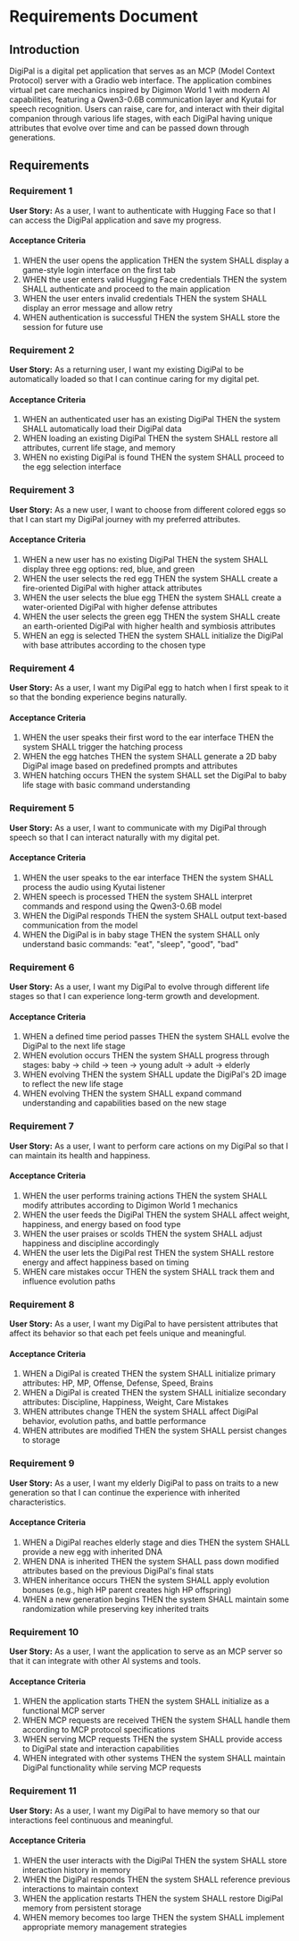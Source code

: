 # Requirements Document

## Introduction

DigiPal is a digital pet application that serves as an MCP (Model Context Protocol) server with a Gradio web interface. The application combines virtual pet care mechanics inspired by Digimon World 1 with modern AI capabilities, featuring a Qwen3-0.6B communication layer and Kyutai for speech recognition. Users can raise, care for, and interact with their digital companion through various life stages, with each DigiPal having unique attributes that evolve over time and can be passed down through generations.

## Requirements

### Requirement 1

**User Story:** As a user, I want to authenticate with Hugging Face so that I can access the DigiPal application and save my progress.

#### Acceptance Criteria

1. WHEN the user opens the application THEN the system SHALL display a game-style login interface on the first tab
2. WHEN the user enters valid Hugging Face credentials THEN the system SHALL authenticate and proceed to the main application
3. WHEN the user enters invalid credentials THEN the system SHALL display an error message and allow retry
4. WHEN authentication is successful THEN the system SHALL store the session for future use

### Requirement 2

**User Story:** As a returning user, I want my existing DigiPal to be automatically loaded so that I can continue caring for my digital pet.

#### Acceptance Criteria

1. WHEN an authenticated user has an existing DigiPal THEN the system SHALL automatically load their DigiPal data
2. WHEN loading an existing DigiPal THEN the system SHALL restore all attributes, current life stage, and memory
3. WHEN no existing DigiPal is found THEN the system SHALL proceed to the egg selection interface

### Requirement 3

**User Story:** As a new user, I want to choose from different colored eggs so that I can start my DigiPal journey with my preferred attributes.

#### Acceptance Criteria

1. WHEN a new user has no existing DigiPal THEN the system SHALL display three egg options: red, blue, and green
2. WHEN the user selects the red egg THEN the system SHALL create a fire-oriented DigiPal with higher attack attributes
3. WHEN the user selects the blue egg THEN the system SHALL create a water-oriented DigiPal with higher defense attributes
4. WHEN the user selects the green egg THEN the system SHALL create an earth-oriented DigiPal with higher health and symbiosis attributes
5. WHEN an egg is selected THEN the system SHALL initialize the DigiPal with base attributes according to the chosen type

### Requirement 4

**User Story:** As a user, I want my DigiPal egg to hatch when I first speak to it so that the bonding experience begins naturally.

#### Acceptance Criteria

1. WHEN the user speaks their first word to the ear interface THEN the system SHALL trigger the hatching process
2. WHEN the egg hatches THEN the system SHALL generate a 2D baby DigiPal image based on predefined prompts and attributes
3. WHEN hatching occurs THEN the system SHALL set the DigiPal to baby life stage with basic command understanding

### Requirement 5

**User Story:** As a user, I want to communicate with my DigiPal through speech so that I can interact naturally with my digital pet.

#### Acceptance Criteria

1. WHEN the user speaks to the ear interface THEN the system SHALL process the audio using Kyutai listener
2. WHEN speech is processed THEN the system SHALL interpret commands and respond using the Qwen3-0.6B model
3. WHEN the DigiPal responds THEN the system SHALL output text-based communication from the model
4. WHEN the DigiPal is in baby stage THEN the system SHALL only understand basic commands: "eat", "sleep", "good", "bad"

### Requirement 6

**User Story:** As a user, I want my DigiPal to evolve through different life stages so that I can experience long-term growth and development.

#### Acceptance Criteria

1. WHEN a defined time period passes THEN the system SHALL evolve the DigiPal to the next life stage
2. WHEN evolution occurs THEN the system SHALL progress through stages: baby → child → teen → young adult → adult → elderly
3. WHEN evolving THEN the system SHALL update the DigiPal's 2D image to reflect the new life stage
4. WHEN evolving THEN the system SHALL expand command understanding and capabilities based on the new stage

### Requirement 7

**User Story:** As a user, I want to perform care actions on my DigiPal so that I can maintain its health and happiness.

#### Acceptance Criteria

1. WHEN the user performs training actions THEN the system SHALL modify attributes according to Digimon World 1 mechanics
2. WHEN the user feeds the DigiPal THEN the system SHALL affect weight, happiness, and energy based on food type
3. WHEN the user praises or scolds THEN the system SHALL adjust happiness and discipline accordingly
4. WHEN the user lets the DigiPal rest THEN the system SHALL restore energy and affect happiness based on timing
5. WHEN care mistakes occur THEN the system SHALL track them and influence evolution paths

### Requirement 8

**User Story:** As a user, I want my DigiPal to have persistent attributes that affect its behavior so that each pet feels unique and meaningful.

#### Acceptance Criteria

1. WHEN a DigiPal is created THEN the system SHALL initialize primary attributes: HP, MP, Offense, Defense, Speed, Brains
2. WHEN a DigiPal is created THEN the system SHALL initialize secondary attributes: Discipline, Happiness, Weight, Care Mistakes
3. WHEN attributes change THEN the system SHALL affect DigiPal behavior, evolution paths, and battle performance
4. WHEN attributes are modified THEN the system SHALL persist changes to storage

### Requirement 9

**User Story:** As a user, I want my elderly DigiPal to pass on traits to a new generation so that I can continue the experience with inherited characteristics.

#### Acceptance Criteria

1. WHEN a DigiPal reaches elderly stage and dies THEN the system SHALL provide a new egg with inherited DNA
2. WHEN DNA is inherited THEN the system SHALL pass down modified attributes based on the previous DigiPal's final stats
3. WHEN inheritance occurs THEN the system SHALL apply evolution bonuses (e.g., high HP parent creates high HP offspring)
4. WHEN a new generation begins THEN the system SHALL maintain some randomization while preserving key inherited traits

### Requirement 10

**User Story:** As a user, I want the application to serve as an MCP server so that it can integrate with other AI systems and tools.

#### Acceptance Criteria

1. WHEN the application starts THEN the system SHALL initialize as a functional MCP server
2. WHEN MCP requests are received THEN the system SHALL handle them according to MCP protocol specifications
3. WHEN serving MCP requests THEN the system SHALL provide access to DigiPal state and interaction capabilities
4. WHEN integrated with other systems THEN the system SHALL maintain DigiPal functionality while serving MCP requests

### Requirement 11

**User Story:** As a user, I want my DigiPal to have memory so that our interactions feel continuous and meaningful.

#### Acceptance Criteria

1. WHEN the user interacts with the DigiPal THEN the system SHALL store interaction history in memory
2. WHEN the DigiPal responds THEN the system SHALL reference previous interactions to maintain context
3. WHEN the application restarts THEN the system SHALL restore DigiPal memory from persistent storage
4. WHEN memory becomes too large THEN the system SHALL implement appropriate memory management strategies